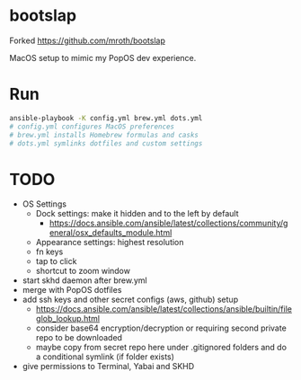 # bootslap

Forked https://github.com/mroth/bootslap

MacOS setup to mimic my PopOS dev experience.

# Run
```sh
ansible-playbook -K config.yml brew.yml dots.yml
# config.yml configures MacOS preferences
# brew.yml installs Homebrew formulas and casks
# dots.yml symlinks dotfiles and custom settings
```

# TODO
- OS Settings
  - Dock settings: make it hidden and to the left by default
    - https://docs.ansible.com/ansible/latest/collections/community/general/osx_defaults_module.html
  - Appearance settings: highest resolution
  - fn keys
  - tap to click
  - shortcut to zoom window
- start skhd daemon after brew.yml
- merge with PopOS dotfiles
- add ssh keys and other secret configs (aws, github) setup
  - https://docs.ansible.com/ansible/latest/collections/ansible/builtin/fileglob_lookup.html
  - consider base64 encryption/decryption or requiring second private repo to be downloaded
  - maybe copy from secret repo here under .gitignored folders and do a conditional symlink (if folder exists)
- give permissions to Terminal, Yabai and SKHD